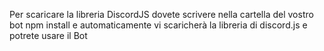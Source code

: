 Per scaricare la libreria DiscordJS dovete scrivere nella cartella del vostro bot npm install e
automaticamente vi scaricherà la libreria di discord.js e potrete usare il Bot
